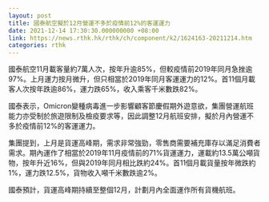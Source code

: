 ```yaml
---
layout: post
title: 國泰航空擬於12月營運不多於疫情前12%的客運運力
date: 2021-12-14 17:30:30.000000000 +08:00
link: https://news.rthk.hk/rthk/ch/component/k2/1624163-20211214.htm
categories: rthk
---
```


國泰航空11月載客量約7萬人次，按年升逾85%，但較疫情前2019年同月急挫逾97%。上月運力按月微升，但只相當於2019年同月客運運力的12%。首11個月載客人次按年跌逾86%，運力跌65%，收入乘客千米數跌82%。

國泰表示，Omicron變種病毒進一步影響顧客節慶假期外遊意欲，集團營運航班能力亦受制於旅遊限制及檢疫要求等，因此調整12月航班安排，擬於月內營運不多於疫情前12%的客運運力。

集團提到，上月是貨運高峰期，需求非常強勁，零售商需要補充庫存以滿足消費者需求。期內運作了相當於2019年11月疫情前的71%貨運運力，運載約13.5萬公噸貨物，按年升近16%，但與2019年同月相比跌約24%。首11個月載貨量按年微跌約1%，運力跌12.5%，貨物收入噸千米數跌逾2%。

國泰預計，貨運高峰期持續至整個12月，計劃月內全面運作所有貨機航班。
